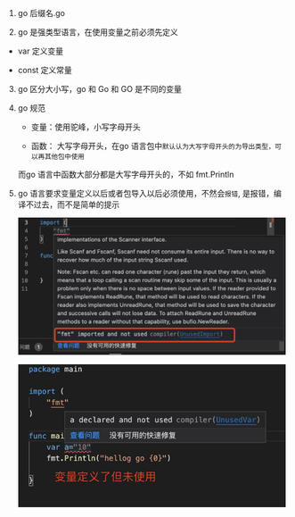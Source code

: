 1. go 后缀名.go

2. go 是强类型语言，在使用变量之前必须先定义

+ var 定义变量

+ const 定义常量

3. go 区分大小写，go 和 Go 和 GO 是不同的变量

4. go 规范

   + 变量：使用驼峰，小写字母开头

   + 函数： 大写字母开头，在go 语言包中`默认认为大写字母开头的为导出类型，可以再其他包中使用`

    而go 语言中函数大部分都是大写字母开头的，不如 fmt.Println 

5. go 语言要求变量定义以后或者包导入以后必须使用，不然会`报错`, 是报错，编译不过去，而不是简单的提示

   ![image](../assets/4.jpg)

   ![image](../assets/5.jpg)